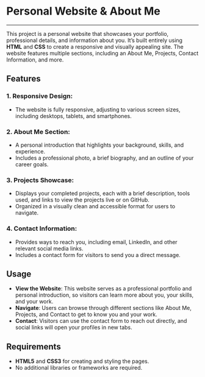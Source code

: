 # Personal Website & About Me
---

This project is a personal website that showcases your portfolio, professional details, and information about you. It’s built entirely using **HTML** and **CSS** to create a responsive and visually appealing site. The website features multiple sections, including an About Me, Projects, Contact Information, and more.

## Features

### 1. Responsive Design:
- The website is fully responsive, adjusting to various screen sizes, including desktops, tablets, and smartphones.

### 2. About Me Section:
- A personal introduction that highlights your background, skills, and experience.
- Includes a professional photo, a brief biography, and an outline of your career goals.

### 3. Projects Showcase:
- Displays your completed projects, each with a brief description, tools used, and links to view the projects live or on GitHub.
- Organized in a visually clean and accessible format for users to navigate.

### 4. Contact Information:
- Provides ways to reach you, including email, LinkedIn, and other relevant social media links.
- Includes a contact form for visitors to send you a direct message.

## Usage

- **View the Website**: This website serves as a professional portfolio and personal introduction, so visitors can learn more about you, your skills, and your work.
- **Navigate**: Users can browse through different sections like About Me, Projects, and Contact to get to know you and your work.
- **Contact**: Visitors can use the contact form to reach out directly, and social links will open your profiles in new tabs.

## Requirements

- **HTML5** and **CSS3** for creating and styling the pages.
- No additional libraries or frameworks are required.
